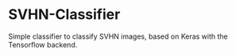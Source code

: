# SVHN-Classifier
Simple classifier to classify SVHN images, based on Keras with the Tensorflow backend.
